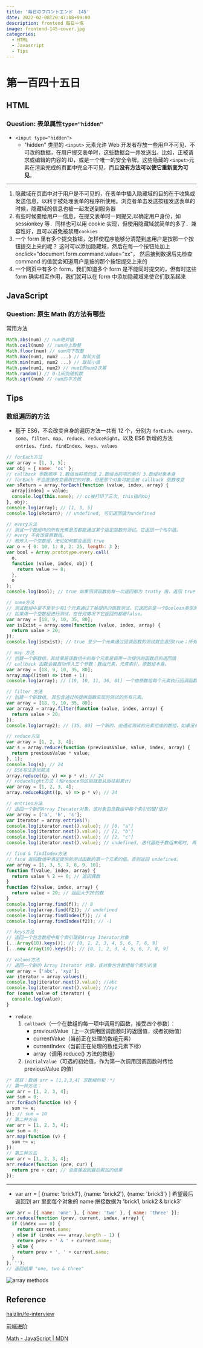```yaml
---
title: '毎日のフロントエンド  145'
date: 2022-02-08T20:47:08+09:00
description: frontend 每日一练
image: frontend-145-cover.jpg
categories:
  - HTML
  - Javascript
  - Tips
---
```


# 第一百四十五日

## HTML

### **Question:** 表单属性`type="hidden"`

- `<input type="hidden">`
  - "hidden" 类型的 `<input>` 元素允许 Web 开发者存放一些用户不可见、不可改的数据，在用户提交表单时，这些数据会一并发送出。比如，正被请求或编辑的内容的 ID，或是一个唯一的安全令牌。这些隐藏的 `<input>`元素在渲染完成的页面中完全不可见，而且**没有方法可以使它重新变为可见**。

---

1. 隐藏域在页面中对于用户是不可见的，在表单中插入隐藏域的目的在于收集或发送信息，以利于被处理表单的程序所使用。浏览者单击发送按钮发送表单的时候，隐藏域的信息也被一起发送到服务器
2. 有些时候要给用户一信息，在提交表单时一同提交,以确定用户身份，如 sessionkey 等．同样也可以用 cookie 实现，但使用隐藏域就简单的多了．兼容性好，且可以避免被禁用`cookies`
3. 一个 form 里有多个提交按钮，怎样使程序能够分清楚到底用户是按那一个按钮提交上来的呢？ 这时可以添加隐藏域，然后在每一个按钮处加上 οnclick="document.form.command.value="xx"， 然后接到数据后先检查 command 的值就会知道用户是按的那个按钮提交上来的
4. 一个网页中有多个 form，我们知道多个 form 是不能同时提交的，但有时这些 form 确实相互作用，我们就可以在 form 中添加隐藏域来使它们联系起来

## JavaScript

### **Question:** 原生 Math 的方法有哪些

常用方法

```js
Math.abs(num) // num绝对值
Math.ceil(num) // num向上取整
Math.floor(num) // num向下取整
Math.max(num1, num2 ...) // 取较大值
Math.min(num1, num2 ...) // 取较小值
Math.pow(num1, num2) // num1的num2次幂
Math.random() // 0-1间伪随机数
Math.sqrt(num) // num的平方根
```

## Tips

### 数组遍历的方法

- 基于 ES6，不会改变自身的遍历方法一共有 12 个，分别为 `forEach`、`every`、`some`、`filter`、`map`、`reduce`、`reduceRight`，以及 ES6 新增的方法 `entries`、`find`、`findIndex`、`keys`、`values`

```js
// forEach方法
var array = [1, 3, 5];
var obj = { name: 'cc' };
// callback 参数顺序 1.数组当前项的值 2.数组当前项的索引 3.数组对象本身
// forEach 不会直接改变调用它的对象，但是那个对象可能会被 callback 函数改变
var sReturn = array.forEach(function (value, index, array) {
  array[index] = value;
  console.log(this.name); // cc被打印了三次, this指向obj
}, obj);
console.log(array); // [1, 3, 5]
console.log(sReturn); // undefined, 可见返回值为undefined

// every方法
// 测试一个数组内的所有元素是否都能通过某个指定函数的测试。它返回一个布尔值。
// every 不会改变原数组。
// 若传入一个空数组，无论如何都会返回 true
var o = { 0: 10, 1: 8, 2: 25, length: 3 };
var bool = Array.prototype.every.call(
  o,
  function (value, index, obj) {
    return value >= 8;
  },
  o
);
console.log(bool); // true 如果回调函数的每一次返回都为 truthy 值，返回 true ，否则返回 false

// some方法
// 测试数组中是不是至少有1个元素通过了被提供的函数测试。它返回的是一个Boolean类型的值。
// 如果用一个空数组进行测试，在任何情况下它返回的都是false。
var array = [18, 9, 10, 35, 80];
var isExist = array.some(function (value, index, array) {
  return value > 20;
});
console.log(isExist); // true 至少一个元素通过回调函数的测试就会返回true；所有元素都没有通过回调函数的测试返回值才会为false。

// map 方法
// 创建一个新数组，其结果是该数组中的每个元素是调用一次提供的函数后的返回值
// callback 函数会被自动传入三个参数：数组元素，元素索引，原数组本身。
var array = [18, 9, 10, 35, 80];
array.map((item) => item + 1);
console.log(array); // [19, 10, 11, 36, 81] 一个由原数组每个元素执行回调函数的结果组成的新数组。

// filter 方法
// 创建一个新数组, 其包含通过所提供函数实现的测试的所有元素。
var array = [18, 9, 10, 35, 80];
var array2 = array.filter(function (value, index, array) {
  return value > 20;
});
console.log(array2); // [35, 80] 一个新的、由通过测试的元素组成的数组，如果没有任何数组元素通过测试，则返回空数组。

// reduce方法
var array = [1, 2, 3, 4];
var s = array.reduce(function (previousValue, value, index, array) {
  return previousValue * value;
}, 1);
console.log(s); // 24
// ES6写法更加简洁
array.reduce((p, v) => p * v); // 24
// reduceRight方法 (和reduce的区别就是从后往前累计)
var array = [1, 2, 3, 4];
array.reduceRight((p, v) => p * v); // 24

// entries方法
// 返回一个新的Array Iterator对象，该对象包含数组中每个索引的键/值对
var array = ['a', 'b', 'c'];
var iterator = array.entries();
console.log(iterator.next().value); // [0, "a"]
console.log(iterator.next().value); // [1, "b"]
console.log(iterator.next().value); // [2, "c"]
console.log(iterator.next().value); // undefined, 迭代器处于数组末尾时, 再迭代就会返回undefined

// find & findIndex方法
// find 返回数组中满足提供的测试函数的第一个元素的值。否则返回 undefined。
var array = [1, 3, 5, 7, 8, 9, 10];
function f(value, index, array) {
  return value % 2 == 0; // 返回偶数
}
function f2(value, index, array) {
  return value > 20; // 返回大于20的数
}
console.log(array.find(f)); // 8
console.log(array.find(f2)); // undefined
console.log(array.findIndex(f)); // 4
console.log(array.findIndex(f2)); // -1

// keys方法
// 返回一个包含数组中每个索引键的Array Iterator对象
[...Array(10).keys()]; // [0, 1, 2, 3, 4, 5, 6, 7, 8, 9]
[...new Array(10).keys()]; // [0, 1, 2, 3, 4, 5, 6, 7, 8, 9]

// values方法
// 返回一个新的 Array Iterator 对象，该对象包含数组每个索引的值
var array = ['abc', 'xyz'];
var iterator = array.values();
console.log(iterator.next().value); //abc
console.log(iterator.next().value); //xyz
for (const value of iterator) {
  console.log(value);
}
```

- `reduce`
  1. `callback`（一个在数组的每一项中调用的函数，接受四个参数）：
     - previousValue（上一次调用回调函数时的返回值，或者初始值）
     - currentValue（当前正在处理的数组元素）
     - currentIndex（当前正在处理的数组元素下标）
     - array（调用 reduce() 方法的数组）
  2. `initialValue`（可选的初始值，作为第一次调用回调函数时传给 previousValue 的值）

```js
/* 题目：数组 arr = [1,2,3,4] 求数组的和：*/
// 第一种方法：
var arr = [1, 2, 3, 4];
var sum = 0;
arr.forEach(function (e) {
  sum += e;
}); // sum = 10
// 第二种方法
var arr = [1, 2, 3, 4];
var sum = 0;
arr.map(function (v) {
  sum += v;
});
// 第三种方法
var arr = [1, 2, 3, 4];
arr.reduce(function (pre, cur) {
  return pre + cur; // 会直接返回最后累加的结果
});
```

---

- var arr = [ {name: 'brick1'}, {name: 'brick2'}, {name: 'brick3'} ] 希望最后返回到 arr 里面每个对象的 name 拼接数据为 'brick1, brick2 & brick3'

```js
var arr = [{ name: 'one' }, { name: 'two' }, { name: 'three' }];
arr.reduce(function (prev, current, index, array) {
  if (index === 0) {
    return current.name;
  } else if (index === array.length - 1) {
    return prev + ' & ' + current.name;
  } else {
    return prev + ', ' + current.name;
  }
}, '');
// 返回结果 "one, two & three"
```

![array methods](array_methods.png)

## Reference

[haizlin/fe-interview](https://github.com/haizlin/fe-interview/blob/master/category/history.md)

[前端进阶](https://muyiy.cn/question/)

[Math - JavaScript | MDN](https://developer.mozilla.org/zh-CN/docs/Web/JavaScript/Reference/Global_Objects/Math)
